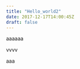 ```yaml
---
title: "Hello_world2"
date: 2017-12-17T14:00:45Z
draft: false
---
```


aaaaaa

vvvv

aaa
